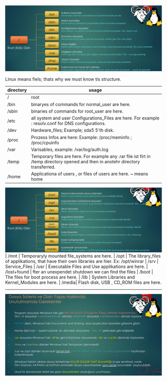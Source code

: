 
![directory_structure1](../Images/directory_structure1.png)

Linux means fiels; thats why we must know tis structure. 

| directory | usage |
| --------- | ----- |
| /     | root 
| /bin  | binaryes of commands for normal_user are here.  
| /sbin | binaries of commands for root_user are here. 
| /etc  | all system and user Configurations_Files are here. For example : resolv.conf for DNS configurations. 
| /dev  | Hardware_files; Example; sda5 5'th disk. 
| /proc | Prozess Infos are here: Example: /proc/meminfo ; /proc/cpuinfo
| /var  | Varisables, example: /var/log/auth.log
| /temp | Temporary files are here. For example any .rar file ist    firt in /temp directory opened and then in anotehr directory transferred. 
| /home | Applicationa of users , or files of users are here. ~ means home 


![directory_structure2](../Images/directory_structure2.png)
| /mnt  | Temporaryly mounted file_systems are here. 
| /opt  | The library_files of applikations, that have their own libraries are hier. Ex: /opt/winrar
| /srv  | Service_Files
| /usr  | Executable Files and Use applikations are here. 
| /lost+found | fter an unexpendet shutdown we can find the files
| /boot | The files for boot process are here.
| /lib  | System Libraries and Kernel_Modules are here.
| /media| Flash disk, USB , CD_ROM files are here. 

---
![hints](../Images/hints.png)

